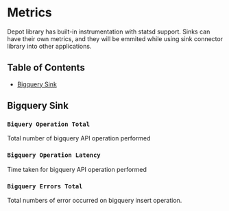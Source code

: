 # Metrics

Depot library has built-in instrumentation with statsd support.
Sinks can have their own metrics, and they will be emmited while using sink connector library into other applications.

## Table of Contents

* [Bigquery Sink](metrics.md#bigquery-sink)

## Bigquery Sink

### `Biquery Operation Total`

Total number of bigquery API operation performed

### `Bigquery Operation Latency`

Time taken for bigquery API operation performed

### `Bigquery Errors Total`

Total numbers of error occurred on bigquery insert operation.



